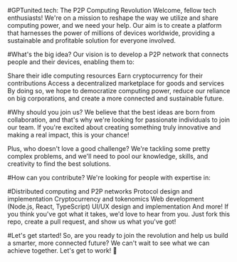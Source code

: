 #GPTunited.tech: The P2P Computing Revolution
Welcome, fellow tech enthusiasts! We're on a mission to reshape the way we utilize and share computing power, and we need your help. Our aim is to create a platform that harnesses the power of millions of devices worldwide, providing a sustainable and profitable solution for everyone involved.

#What's the big idea?
Our vision is to develop a P2P network that connects people and their devices, enabling them to:

Share their idle computing resources
Earn cryptocurrency for their contributions
Access a decentralized marketplace for goods and services
By doing so, we hope to democratize computing power, reduce our reliance on big corporations, and create a more connected and sustainable future.

#Why should you join us?
We believe that the best ideas are born from collaboration, and that's why we're looking for passionate individuals to join our team. If you're excited about creating something truly innovative and making a real impact, this is your chance!

Plus, who doesn't love a good challenge? We're tackling some pretty complex problems, and we'll need to pool our knowledge, skills, and creativity to find the best solutions.

#How can you contribute?
We're looking for people with expertise in:

#Distributed computing and P2P networks
Protocol design and implementation
Cryptocurrency and tokenomics
Web development (Node.js, React, TypeScript)
UI/UX design and implementation
And more!
If you think you've got what it takes, we'd love to hear from you. Just fork this repo, create a pull request, and show us what you've got!

#Let's get started!
So, are you ready to join the revolution and help us build a smarter, more connected future? We can't wait to see what we can achieve together. Let's get to work! 🚀
